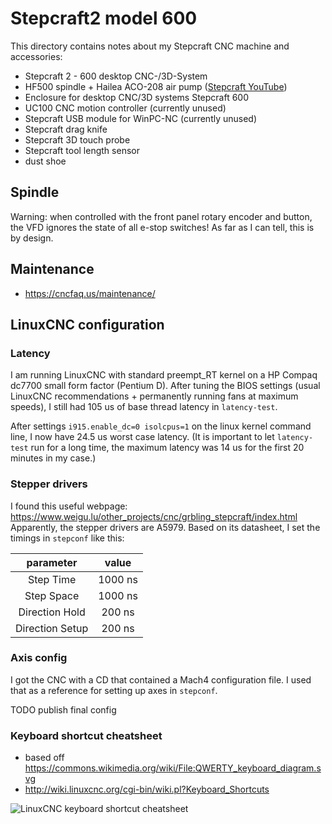 # Stepcraft2 model 600
This directory contains notes about my Stepcraft CNC machine and accessories:
- Stepcraft 2 - 600 desktop CNC-/3D-System
- HF500 spindle + Hailea ACO-208 air pump ([Stepcraft YouTube](https://www.youtube.com/watch?v=FoeF6cgP0wI))
- Enclosure for desktop CNC/3D systems Stepcraft 600
- UC100 CNC motion controller (currently unused)
- Stepcraft USB module for WinPC-NC (currently unused)
- Stepcraft drag knife
- Stepcraft 3D touch probe
- Stepcraft tool length sensor
- dust shoe


## Spindle
Warning: when controlled with the front panel rotary encoder and button,
the VFD ignores the state of all e-stop switches! As far as I can tell,
this is by design.


## Maintenance
- https://cncfaq.us/maintenance/


## LinuxCNC configuration
### Latency
I am running LinuxCNC with standard preempt_RT kernel on a HP Compaq
dc7700 small form factor (Pentium D). After tuning the BIOS settings
(usual LinuxCNC recommendations + permanently running fans at maximum
speeds), I still had 105 us of base thread latency in `latency-test`.

After settings `i915.enable_dc=0 isolcpus=1` on the linux kernel command
line, I now have 24.5 us worst case latency. (It is important to let
`latency-test` run for a long time, the maximum latency was 14 us
for the first 20 minutes in my case.)


### Stepper drivers
I found this useful webpage: https://www.weigu.lu/other_projects/cnc/grbling_stepcraft/index.html
Apparently, the stepper drivers are A5979.
Based on its datasheet, I set the timings in `stepconf` like this:

| parameter       | value   |
|:---------------:|:-------:|
| Step Time       | 1000 ns |
| Step Space      | 1000 ns |
| Direction Hold  | 200 ns  |
| Direction Setup | 200 ns  |


### Axis config
I got the CNC with a CD that contained a Mach4 configuration file. I used
that as a reference for setting up axes in `stepconf`.

TODO publish final config


### Keyboard shortcut cheatsheet
- based off https://commons.wikimedia.org/wiki/File:QWERTY_keyboard_diagram.svg
- http://wiki.linuxcnc.org/cgi-bin/wiki.pl?Keyboard_Shortcuts

![LinuxCNC keyboard shortcut cheatsheet](linuxcnc-keyboard-shortcut-cheatsheet)
